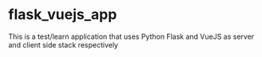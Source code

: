 # flask_vuejs_app
This is a test/learn application that uses Python Flask and VueJS as server and client side stack respectively
